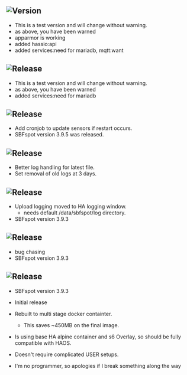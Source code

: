 <!-- https://developers.home-assistant.io/docs/add-ons/presentation#keeping-a-changelog -->
## ![Version](https://img.shields.io/badge/dynamic/json?label=Version&query=%24.version&url=https%3A%2F%2Fraw.githubusercontent.com%2Fhabuild%2Fhassio-addons%2Fmain%2Ftest-sbfspot%2Fconfig.json)
- This is a test version and will change without warning.
- as above, you have been warned
- apparmor is working
- added hassio:api
- added services:need for mariadb, mqtt:want

## ![Release][release-shield-2022-7-3]
[release-shield-2022-7-3]: https://img.shields.io/badge/version-2022.7.3-blue.svg
- This is a test version and will change without warning.
- as above, you have been warned
- added services:need for mariadb

## ![Release][release-shield-2022-3-5]
[release-shield-2022-3-5]: https://img.shields.io/badge/version-2022.3.5-blue.svg
- Add cronjob to update sensors if restart occurs.
- SBFspot version 3.9.5 was released.

## ![Release][release-shield-2022-3-4]
[release-shield-2022-3-4]: https://img.shields.io/badge/version-2022.3.4-blue.svg
- Better log handling for latest file.
- Set removal of old logs at 3 days.

## ![Release][release-shield-2022-3-3]
[release-shield-2022-3-3]: https://img.shields.io/badge/version-2022.3.3-blue.svg
- Upload logging moved to HA logging window.
    - needs default /data/sbfspot/log directory.
- SBFspot version 3.9.3

## ![Release][release-shield-2022-3-2]
[release-shield-2022-3-2]: https://img.shields.io/badge/version-2022.3.2-blue.svg
- bug chasing
- SBFspot version 3.9.3


## ![Release][release-shield] 

[release-shield]: https://img.shields.io/badge/version-2022.3.1-blue.svg

- SBFspot version 3.9.3
- Initial release
- Rebuilt to multi stage docker containter.
    - This saves ~450MB on the final image.
- Is using base HA alpine container and s6 Overlay, so should be fully compatible with HAOS.
- Doesn't require complicated USER setups. 

- I'm no programmer, so apologies if I break something along the way  



